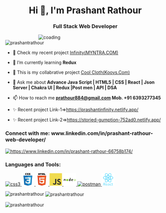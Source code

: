 <h1 align="center">Hi 👋, I'm Prashant Rathour</h1>
<h3 align="center">Full Stack Web Developer</h3>
<img align="right" alt="coading" width="400" src="https://th.bing.com/th/id/R.54e37d8074ebcde1d96c77d7b2a7f310?rik=fX3JSCseIbYcKA&pid=ImgRaw&r=0"/>
<p align="left"> <img src="https://komarev.com/ghpvc/?username=prashantrathour&label=Profile%20views&color=0e75b6&style=flat" alt="prashantrathour" /> </p>

- 🔭 Check my recent project [Infinity(MYNTRA.COM)](https://github.com/Prashantrathour/premium-grade-140)

- 🌱 I’m currently learning **Redux**

- 👯 This is my collabrative project [Cool Cloth(Koovs.Com)](https://github.com/MSaifKhan01/deeply-time-4287)

- 💬 Ask me about **Advance Java Script | HTML5 | CSS | React | Json Server | Chakra UI | Redux |Post men | API | DSA**

- 📫 How to reach me **prathour884@gmail.com    Mob. +91 6393277345**
- ✨ Recent project Link-1=>https://prashantinfinity.netlify.app/
- ✨ Recent project Link-2=>https://storied-gumption-752ad0.netlify.app/


<h3 align="left">Connect with me: www.linkedin.com/in/prashant-rathour-web-developer/</h3>
<p align="left">
<a href="https://www.linkedin.com/in/prashant-rathour-web-developer/" target="blank"><img align="center" src="https://raw.githubusercontent.com/rahuldkjain/github-profile-readme-generator/master/src/images/icons/Social/linked-in-alt.svg" alt="https://www.linkedin.com/in/prashant-rathour-66758b174/" height="30" width="40" /></a>
</p>

<h3 align="left">Languages and Tools:</h3>
<p align="left"> <a href="https://www.w3schools.com/css/" target="_blank" rel="noreferrer"> <img src="https://th.bing.com/th/id/OIP.o1Sc0dD-kDO8KEiVKpTY0QAAAA?w=225&h=180&c=7&r=0&o=5&pid=1.7" alt="css3" width="40" height="40"/> <img src="https://raw.githubusercontent.com/devicons/devicon/master/icons/css3/css3-original-wordmark.svg" alt="css3" width="40" height="40"/> </a> <a href="https://www.w3.org/html/" target="_blank" rel="noreferrer"> <img src="https://raw.githubusercontent.com/devicons/devicon/master/icons/html5/html5-original-wordmark.svg" alt="html5" width="40" height="40"/> </a> <a href="https://developer.mozilla.org/en-US/docs/Web/JavaScript" target="_blank" rel="noreferrer"> <img src="https://raw.githubusercontent.com/devicons/devicon/master/icons/javascript/javascript-original.svg" alt="javascript" width="40" height="40"/> </a> <a href="https://nodejs.org" target="_blank" rel="noreferrer"> <img src="https://raw.githubusercontent.com/devicons/devicon/master/icons/nodejs/nodejs-original-wordmark.svg" alt="nodejs" width="40" height="40"/> </a> <a href="https://postman.com" target="_blank" rel="noreferrer"> <img src="https://www.vectorlogo.zone/logos/getpostman/getpostman-icon.svg" alt="postman" width="40" height="40"/> </a> <a href="https://reactjs.org/" target="_blank" rel="noreferrer"> <img src="https://raw.githubusercontent.com/devicons/devicon/master/icons/react/react-original-wordmark.svg" alt="react" width="40" height="40"/> </a> </p>

<p><img align="left" src="https://github-readme-stats.vercel.app/api/top-langs?username=prashantrathour&show_icons=true&locale=en&layout=compact" alt="prashantrathour" /></p>

<p>&nbsp;<img align="center" src="https://github-readme-stats.vercel.app/api?username=prashantrathour&show_icons=true&locale=en" alt="prashantrathour" /></p>

<p><img align="center" src="https://github-readme-streak-stats.herokuapp.com/?user=prashantrathour&" alt="prashantrathour" /></p>
